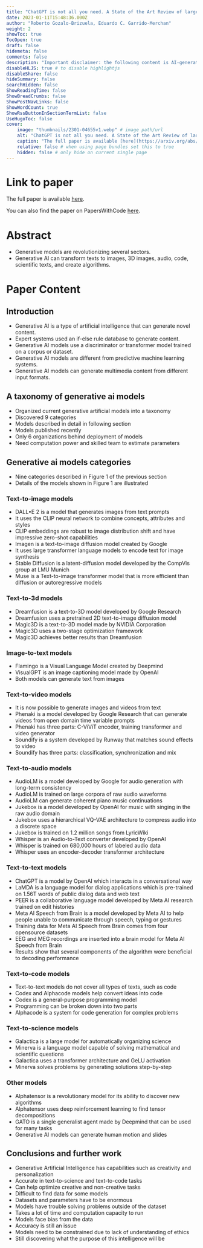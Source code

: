 ```yaml
---
title: "ChatGPT is not all you need. A State of the Art Review of large Generative AI models"
date: 2023-01-11T15:48:36.000Z
author: "Roberto Gozalo-Brizuela, Eduardo C. Garrido-Merchan"
weight: 2
showToc: true
TocOpen: true
draft: false
hidemeta: false
comments: false
description: "Important disclaimer: the following content is AI-generated, please make sure to fact check the presented information by reading the full paper."
disableHLJS: true # to disable highlightjs
disableShare: false
hideSummary: false
searchHidden: false
ShowReadingTime: false
ShowBreadCrumbs: false
ShowPostNavLinks: false
ShowWordCount: true
ShowRssButtonInSectionTermList: false
UseHugoToc: false
cover:
    image: "thumbnails/2301-04655v1.webp" # image path/url
    alt: "ChatGPT is not all you need. A State of the Art Review of large Generative AI models" # alt text
    caption: "The full paper is available [here](https://arxiv.org/abs/2301.04655)." # display caption under cover
    relative: false # when using page bundles set this to true
    hidden: false # only hide on current single page
---
```


# Link to paper
The full paper is available [here](https://arxiv.org/abs/2301.04655).

You can also find the paper on PapersWithCode [here](https://paperswithcode.com/paper/chatgpt-is-not-all-you-need-a-state-of-the).

# Abstract
- Generative models are revolutionizing several sectors.
- Generative AI can transform texts to images, 3D images, audio, code, scientific texts, and create algorithms.

# Paper Content

## Introduction
- Generative AI is a type of artificial intelligence that can generate novel content.
- Expert systems used an if-else rule database to generate content.
- Generative AI models use a discriminator or transformer model trained on a corpus or dataset.
- Generative AI models are different from predictive machine learning systems.
- Generative AI models can generate multimedia content from different input formats.

## A taxonomy of generative ai models
- Organized current generative artificial models into a taxonomy
- Discovered 9 categories
- Models described in detail in following section
- Models published recently
- Only 6 organizations behind deployment of models
- Need computation power and skilled team to estimate parameters

## Generative ai models categories
- Nine categories described in Figure 1 of the previous section
- Details of the models shown in Figure 1 are illustrated

### Text-to-image models
- DALL•E 2 is a model that generates images from text prompts
- It uses the CLIP neural network to combine concepts, attributes and styles
- CLIP embeddings are robust to image distribution shift and have impressive zero-shot capabilities
- Imagen is a text-to-image diffusion model created by Google
- It uses large transformer language models to encode text for image synthesis
- Stable Diffusion is a latent-diffusion model developed by the CompVis group at LMU Munich
- Muse is a Text-to-image transformer model that is more efficient than diffusion or autoregressive models

### Text-to-3d models
- Dreamfusion is a text-to-3D model developed by Google Research
- Dreamfusion uses a pretrained 2D text-to-image diffusion model
- Magic3D is a text-to-3D model made by NVIDIA Corporation
- Magic3D uses a two-stage optimization framework
- Magic3D achieves better results than Dreamfusion

### Image-to-text models
- Flamingo is a Visual Language Model created by Deepmind
- VisualGPT is an image captioning model made by OpenAI
- Both models can generate text from images

### Text-to-video models
- It is now possible to generate images and videos from text
- Phenaki is a model developed by Google Research that can generate videos from open domain time variable prompts
- Phenaki has three parts: C-ViViT encoder, training transformer and video generator
- Soundify is a system developed by Runway that matches sound effects to video
- Soundify has three parts: classification, synchronization and mix

### Text-to-audio models
- AudioLM is a model developed by Google for audio generation with long-term consistency
- AudioLM is trained on large corpora of raw audio waveforms
- AudioLM can generate coherent piano music continuations
- Jukebox is a model developed by OpenAI for music with singing in the raw audio domain
- Jukebox uses a hierarchical VQ-VAE architecture to compress audio into a discrete space
- Jukebox is trained on 1.2 million songs from LyricWiki
- Whisper is an Audio-to-Text converter developed by OpenAI
- Whisper is trained on 680,000 hours of labeled audio data
- Whisper uses an encoder-decoder transformer architecture

### Text-to-text models
- ChatGPT is a model by OpenAI which interacts in a conversational way
- LaMDA is a language model for dialog applications which is pre-trained on 1.56T words of public dialog data and web text
- PEER is a collaborative language model developed by Meta AI research trained on edit histories
- Meta AI Speech from Brain is a model developed by Meta AI to help people unable to communicate through speech, typing or gestures
- Training data for Meta AI Speech from Brain comes from four opensource datasets
- EEG and MEG recordings are inserted into a brain model for Meta AI Speech from Brain
- Results show that several components of the algorithm were beneficial to decoding performance

### Text-to-code models
- Text-to-text models do not cover all types of texts, such as code
- Codex and Alphacode models help convert ideas into code
- Codex is a general-purpose programming model
- Programming can be broken down into two parts
- Alphacode is a system for code generation for complex problems

### Text-to-science models
- Galactica is a large model for automatically organizing science
- Minerva is a language model capable of solving mathematical and scientific questions
- Galactica uses a transformer architecture and GeLU activation
- Minerva solves problems by generating solutions step-by-step

### Other models
- Alphatensor is a revolutionary model for its ability to discover new algorithms
- Alphatensor uses deep reinforcement learning to find tensor decompositions
- GATO is a single generalist agent made by Deepmind that can be used for many tasks
- Generative AI models can generate human motion and slides

## Conclusions and further work
- Generative Artificial Intelligence has capabilities such as creativity and personalization
- Accurate in text-to-science and text-to-code tasks
- Can help optimize creative and non-creative tasks
- Difficult to find data for some models
- Datasets and parameters have to be enormous
- Models have trouble solving problems outside of the dataset
- Takes a lot of time and computation capacity to run
- Models face bias from the data
- Accuracy is still an issue
- Models need to be constrained due to lack of understanding of ethics
- Still discovering what the purpose of this intelligence will be
